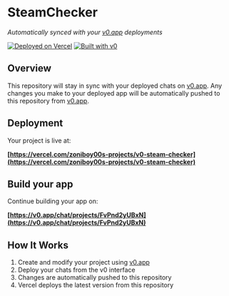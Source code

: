 # SteamChecker

*Automatically synced with your [v0.app](https://v0.app) deployments*

[![Deployed on Vercel](https://img.shields.io/badge/Deployed%20on-Vercel-black?style=for-the-badge&logo=vercel)](https://vercel.com/zoniboy00s-projects/v0-steam-checker)
[![Built with v0](https://img.shields.io/badge/Built%20with-v0.app-black?style=for-the-badge)](https://v0.app/chat/projects/FvPnd2yUBxN)

## Overview

This repository will stay in sync with your deployed chats on [v0.app](https://v0.app).
Any changes you make to your deployed app will be automatically pushed to this repository from [v0.app](https://v0.app).

## Deployment

Your project is live at:

**[https://vercel.com/zoniboy00s-projects/v0-steam-checker](https://vercel.com/zoniboy00s-projects/v0-steam-checker)**

## Build your app

Continue building your app on:

**[https://v0.app/chat/projects/FvPnd2yUBxN](https://v0.app/chat/projects/FvPnd2yUBxN)**

## How It Works

1. Create and modify your project using [v0.app](https://v0.app)
2. Deploy your chats from the v0 interface
3. Changes are automatically pushed to this repository
4. Vercel deploys the latest version from this repository